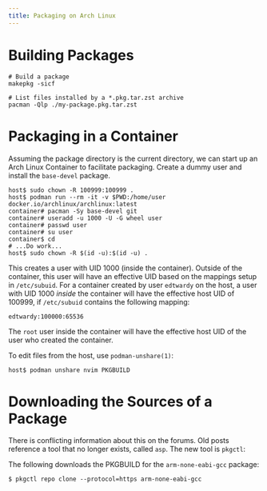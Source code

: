 ```yaml
---
title: Packaging on Arch Linux
---
```


# Building Packages

```
# Build a package
makepkg -sicf

# List files installed by a *.pkg.tar.zst archive
pacman -Qlp ./my-package.pkg.tar.zst
```

# Packaging in a Container

Assuming the package directory is the current directory, we can start up an
Arch Linux Container to facilitate packaging. Create a dummy user and install
the `base-devel` package.

```
host$ sudo chown -R 100999:100999 .
host$ podman run --rm -it -v $PWD:/home/user docker.io/archlinux/archlinux:latest
container# pacman -Sy base-devel git
container# useradd -u 1000 -U -G wheel user
container# passwd user
container# su user
container$ cd
# ...Do work...
host$ sudo chown -R $(id -u):$(id -u) .
```

This creates a user with UID 1000 (inside the container). Outside of the
container, this user will have an effective UID based on the mappings setup in
`/etc/subuid`. For a container created by user `edtwardy` on the host, a user
with UID 1000 _inside_ the container will have the effective host UID of
100999, if `/etc/subuid` contains the following mapping:

```
edtwardy:100000:65536
```

The `root` user inside the container will have the effective host UID of the
user who created the container.

To edit files from the host, use `podman-unshare(1)`:

```
host$ podman unshare nvim PKGBUILD
```

# Downloading the Sources of a Package

There is conflicting information about this on the forums. Old posts reference
a tool that no longer exists, called `asp`. The new tool is `pkgctl`:

The following downloads the PKGBUILD for the `arm-none-eabi-gcc` package:

```
$ pkgctl repo clone --protocol=https arm-none-eabi-gcc
```
